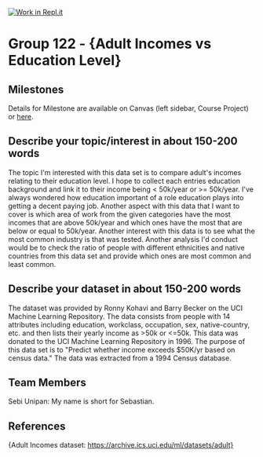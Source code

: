 [![Work in Repl.it](https://classroom.github.com/assets/work-in-replit-14baed9a392b3a25080506f3b7b6d57f295ec2978f6f33ec97e36a161684cbe9.svg)](https://classroom.github.com/online_ide?assignment_repo_id=312265&assignment_repo_type=GroupAssignmentRepo)
# Group 122 - {Adult Incomes vs Education Level}

## Milestones

Details for Milestone are available on Canvas (left sidebar, Course Project) or [here](https://firas.moosvi.com/courses/data301/project/milestone01.html).

## Describe your topic/interest in about 150-200 words

The topic I'm interested with this data set is to compare adult's incomes relating to their education level. I hope to collect each entries education background and link it to their income being < 50k/year or >= 50k/year. I've always wondered how education important of a role education plays into getting a decent paying job. Another aspect with this data that I want to cover is which area of work from the given categories have the most incomes that are above 50k/year and which ones have the most that are below or equal to 50k/year. Another interest with this data is to see what the most common industry is that was tested. Another analysis I'd conduct would be to check the ratio of people with different ethnicities and native countries from this data set and provide which ones are most common and least common.

## Describe your dataset in about 150-200 words

The dataset was provided by Ronny Kohavi and Barry Becker on the UCI Machine Learning Repository. The data consists from people with 14 attributes including education, workclass, occupation, sex, native-country, etc. and then lists their yearly income as >50k or <=50k. This data was donated to the UCI Machine Learning Repository in 1996. The purpose of this data set is to "Predict whether income exceeds $50K/yr based on census data." The data was extracted from a 1994 Census database.

## Team Members

Sebi Unipan: My name is short for Sebastian.

## References

{Adult Incomes dataset: https://archive.ics.uci.edu/ml/datasets/adult}
